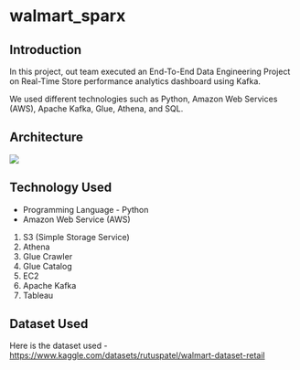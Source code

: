 # walmart_sparx

## Introduction 
In this project, out team executed an End-To-End Data Engineering Project on Real-Time Store performance analytics dashboard using Kafka.

We used different technologies such as Python, Amazon Web Services (AWS), Apache Kafka, Glue, Athena, and SQL.

## Architecture 
<img src="Architecture.jpg">

## Technology Used
- Programming Language - Python
- Amazon Web Service (AWS)
1. S3 (Simple Storage Service)
2. Athena
3. Glue Crawler
4. Glue Catalog
5. EC2
6. Apache Kafka
7. Tableau 


## Dataset Used
Here is the dataset used - https://www.kaggle.com/datasets/rutuspatel/walmart-dataset-retail

